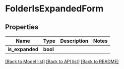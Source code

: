 # FolderIsExpandedForm

## Properties

Name | Type | Description | Notes
------------ | ------------- | ------------- | -------------
**is_expanded** | **bool** |  | 

[[Back to Model list]](../README.md#documentation-for-models) [[Back to API list]](../README.md#documentation-for-api-endpoints) [[Back to README]](../README.md)


